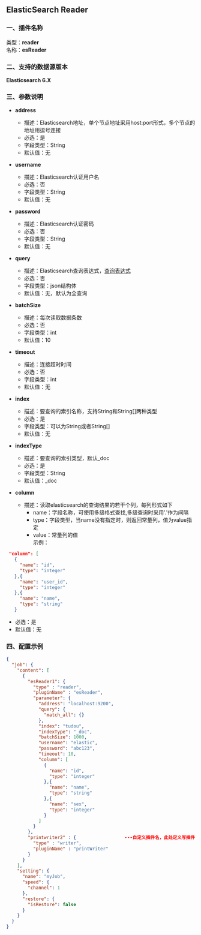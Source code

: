 ## ElasticSearch Reader

### 一、插件名称
类型：**reader**<br/>
名称：**esReader**
### 二、支持的数据源版本
**Elasticsearch 6.X**
### 三、参数说明<br />

- **address**
    - 描述：Elasticsearch地址，单个节点地址采用host:port形式，多个节点的地址用逗号连接
    - 必选：是
    - 字段类型：String
    - 默认值：无



- **username**
    - 描述：Elasticsearch认证用户名
    - 必选：否
    - 字段类型：String
    - 默认值：无



- **password**
    - 描述：Elasticsearch认证密码
    - 必选：否
    - 字段类型：String
    - 默认值：无



- **query**
    - 描述：Elasticsearch查询表达式，[查询表达式](https://www.elastic.co/guide/cn/elasticsearch/guide/current/query-dsl-intro.html)
    - 必选：否
    - 字段类型：json结构体
    - 默认值：无，默认为全查询



- **batchSize**
    - 描述：每次读取数据条数
    - 必选：否
    - 字段类型：int
    - 默认值：10



- **timeout**
    - 描述：连接超时时间
    - 必选：否
    - 字段类型：int
    - 默认值：无



- **index**
    - 描述：要查询的索引名称，支持String和String[]两种类型
    - 必选：是
    - 字段类型：可以为String或者String[]
    - 默认值：无



- **indexType**
    - 描述：要查询的索引类型，默认_doc
    - 必选：是
    - 字段类型：String
    - 默认值：_doc



- **column**
    - 描述：读取elasticsearch的查询结果的若干个列，每列形式如下
        - name：字段名称，可使用多级格式查找,多级查询时采用'.'作为间隔
        - type：字段类型，当name没有指定时，则返回常量列，值为value指定
        - value：常量列的值  
          示例：
 ```json
  "column": [
    {
      "name": "id",
      "type": "integer"
    },{
      "name": "user_id",
      "type": "integer"
    },{
      "name": "name",
      "type": "string"
    }
```
- 必选：是
- 默认值：无



### 四、配置示例
```json
{
  "job": {
    "content": [
      {
        "esReader1": {
          "type" : "reader",
          "pluginName" : "esReader",
          "parameter": {
            "address": "localhost:9200",
            "query": {
              "match_all": {}
            },
            "index": "tudou",
            "indexType": "_doc",
            "batchSize": 1000,
            "username": "elastic",
            "password": "abc123",
            "timeout": 10,
            "column": [
              {
                "name": "id",
                "type": "integer"
              },{
                "name": "name",
                "type": "string"
              },{
                "name": "sex",
                "type": "integer"
              }
            ]
          }
        },
        "printwriter2" : {                  ---自定义插件名，此处定义写插件
          "type" : "writer",
          "pluginName" : "printWriter"
        }
      }
    ],
    "setting": {
      "name": "myJob",
      "speed": {
        "channel": 1
      },
      "restore": {
        "isRestore": false
      }
    }
  }
}
```
